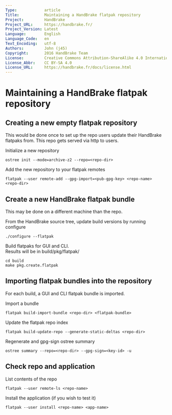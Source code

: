 ```yaml
---
Type:            article
Title:           Maintaining a HandBrake flatpak repository
Project:         HandBrake
Project_URL:     https://handbrake.fr/
Project_Version: Latest
Language:        English
Language_Code:   en
Text_Encoding:   utf-8
Authors:         John (j45)
Copyright:       2016 HandBrake Team
License:         Creative Commons Attribution-ShareAlike 4.0 International
License_Abbr:    CC BY-SA 4.0
License_URL:     https://handbrake.fr/docs/license.html
---
```


Maintaining a HandBrake flatpak repository
==========================================

## Creating a new empty flatpak repository
This would be done once to set up the repo users update their HandBrake
flatpaks from. This repo gets served via http to users.

Initialize a new repository  

    ostree init --mode=archive-z2 --repo=<repo-dir>

Add the new repository to your flatpak remotes  

    flatpak --user remote-add --gpg-import=<pub-gpg-key> <repo-name> <repo-dir>

## Create a new HandBrake flatpak bundle
This may be done on a different machine than the repo.

From the HandBrake source tree, update build versions by running configure  

    ./configure --flatpak

Build flatpaks for GUI and CLI.  
Results will be in build/pkg/flatpak/  

    cd build
    make pkg.create.flatpak

## Importing flatpak bundles into the repository
For each build, a GUI and CLI flatpak bundle is imported.

Import a bundle  

    flatpak build-import-bundle <repo-dir> <flatpak-bundle>

Update the flatpak repo index  

    flatpak build-update-repo --generate-static-deltas <repo-dir>

Regenerate and gpg-sign ostree summary  

    ostree summary --repo=<repo-dir> --gpg-sign=<key-id> -u

## Check repo and application
List contents of the repo  

    flatpak --user remote-ls <repo-name>

Install the application (if you wish to test it)  

    flatpak --user install <repo-name> <app-name>
